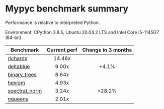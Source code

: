 # Mypyc benchmark summary

Performance is relative to interpreted Python.

Environment: CPython 3.8.5, Ubuntu 20.04.2 LTS and Intel Core i5-1145G7 (64-bit).

| Benchmark | Current perf | Change in 3 months |
| --- | :---: | :---: |
| [richards](benchmarks/richards.md) | 14.46x |  |
| [deltablue](benchmarks/deltablue.md) | 9.00x | +4.1% |
| [binary_trees](benchmarks/binary_trees.md) | 8.64x |  |
| [hexiom](benchmarks/hexiom.md) | 4.93x |  |
| [spectral_norm](benchmarks/spectral_norm.md) | 3.24x | +28.2% |
| [nqueens](benchmarks/nqueens.md) | 2.01x |  |
